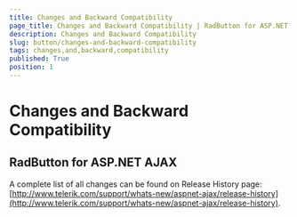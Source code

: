 ```yaml
---
title: Changes and Backward Compatibility
page_title: Changes and Backward Compatibility | RadButton for ASP.NET AJAX Documentation
description: Changes and Backward Compatibility
slug: button/changes-and-backward-compatibility
tags: changes,and,backward,compatibility
published: True
position: 1
---
```


# Changes and Backward Compatibility

## RadButton for ASP.NET AJAX

A complete list of all changes can be found on Release History page:[http://www.telerik.com/support/whats-new/aspnet-ajax/release-history](http://www.telerik.com/support/whats-new/aspnet-ajax/release-history).
